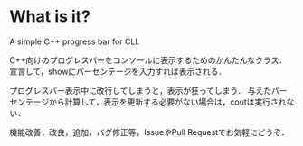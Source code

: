 # What is it?
A simple C++ progress bar for CLI.

C++向けのプログレスバーをコンソールに表示するためのかんたんなクラス．
宣言して，showにパーセンテージを入力すれば表示される．

プログレスバー表示中に改行してしまうと，表示が狂ってしまう．
与えたパーセンテージから計算して，表示を更新する必要がない場合は，coutは実行されない．

機能改善，改良，追加，バグ修正等，IssueやPull Requestでお気軽にどうぞ．